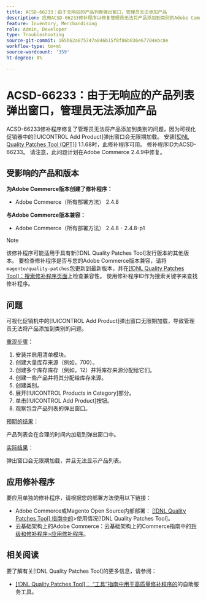 ```yaml
---
title: ACSD-66233：由于无响应的产品列表弹出窗口，管理员无法添加产品
description: 应用ACSD-66233修补程序以修复管理员无法将产品添加到类别的Adobe Commerce问题，此问题导致可视化促销器中的[!UICONTROL Add Product]弹出窗口无限期加载。
feature: Inventory, Merchandising
role: Admin, Developer
type: Troubleshooting
source-git-commit: 165b62a875747a846b15f8f86b036e67704ebc8e
workflow-type: tm+mt
source-wordcount: '359'
ht-degree: 0%

---
```



# ACSD-66233：由于无响应的产品列表弹出窗口，管理员无法添加产品

ACSD-66233修补程序修复了管理员无法将产品添加到类别的问题，因为可视化促销器中的[!UICONTROL Add Product]弹出窗口会无限期加载。 安装[[!DNL Quality Patches Tool (QPT)]](/help/tools/quality-patches-tool/quality-patches-tool-to-self-serve-quality-patches.md) 1.1.68时，此修补程序可用。 修补程序ID为ACSD-66233。 请注意，此问题计划在Adobe Commerce 2.4.9中修复。

## 受影响的产品和版本

**为Adobe Commerce版本创建了修补程序：**

* Adobe Commerce（所有部署方法） 2.4.8

**与Adobe Commerce版本兼容：**

* Adobe Commerce（所有部署方法） 2.4.8 - 2.4.8-p1

>[!NOTE]
>
>该修补程序可能适用于具有新[!DNL Quality Patches Tool]发行版本的其他版本。 要检查修补程序是否与您的Adobe Commerce版本兼容，请将`magento/quality-patches`包更新到最新版本，并在[[!DNL Quality Patches Tool]：搜索修补程序页面](https://experienceleague.adobe.com/tools/commerce-quality-patches/index.html)上检查兼容性。 使用修补程序ID作为搜索关键字来查找修补程序。

## 问题

可视化促销机中的[!UICONTROL Add Product]弹出窗口无限期加载，导致管理员无法将产品添加到类别的问题。

<u>重现步骤</u>：

1. 安装并启用清单模块。
1. 创建大量库存来源（例如，700）。
1. 创建多个库存库存（例如，12）并将库存来源分配给它们。
1. 创建一些产品并将其分配给库存来源。
1. 创建类别。
1. 展开[!UICONTROL Products in Category]部分。
1. 单击[!UICONTROL Add Product]按钮。
1. 观察包含产品列表的弹出窗口。

<u>预期的结果</u>：

产品列表会在合理的时间内加载到弹出窗口中。

<u>实际结果</u>：

弹出窗口会无限期加载，并且无法显示产品列表。

## 应用修补程序

要应用单独的修补程序，请根据您的部署方法使用以下链接：

* Adobe Commerce或Magento Open Source内部部署： [[!DNL Quality Patches Tool] 指南中的](/help/tools/quality-patches-tool/usage.md)>使用情况[!DNL Quality Patches Tool]。
* 云基础架构上的Adobe Commerce：云基础架构上的Commerce指南中的[升级和修补程序>应用修补程序](https://experienceleague.adobe.com/docs/commerce-cloud-service/user-guide/develop/upgrade/apply-patches.html)。

## 相关阅读

要了解有关[!DNL Quality Patches Tool]的更多信息，请参阅：

* [[!DNL Quality Patches Tool]： “工具”指南中用于高质量修补程序的](/help/tools/quality-patches-tool/quality-patches-tool-to-self-serve-quality-patches.md)的自助服务工具。
